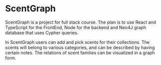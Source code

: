 # ScentGraph

ScentGraph is a project for full stack course. The plan is to use React and TypeScript for the FrontEnd, Node for the backend and Neo4J graph database that uses Cypher queries.

In ScentGraph users can add and pick scents for their collections. The scents will belong to various categories, and can be described by having certain notes. The relations of scent families can be visualized in a graph form.
